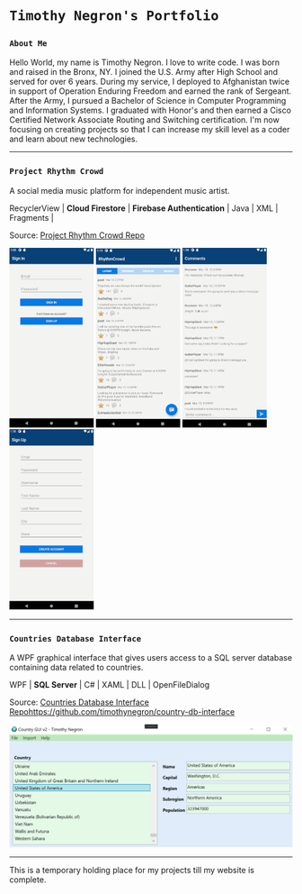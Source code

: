 # `Timothy Negron's Portfolio`

### `About Me`

Hello World, my name is Timothy Negron. I love to write code.
I was born and raised in the Bronx, NY. I joined the U.S. Army
after High School and served for over 6 years. During my service,
I deployed to Afghanistan twice in support of Operation Enduring Freedom
and earned the rank of Sergeant. After the Army, I pursued a 
Bachelor of Science in Computer Programming and Information Systems. I graduated with Honor's and then earned a Cisco Certified Network Associate Routing and Switching certification.
I'm now focusing on creating projects so that I can increase my
skill level as a coder and learn about new technologies.

---

### `Project Rhythm Crowd`

A social media music platform for independent music artist.

RecyclerView | **Cloud Firestore** | **Firebase Authentication** | Java | XML |  Fragments | 

Source: [Project Rhythm Crowd Repo](https://github.com/timothynegron/project-rhythm-crowd)

<img src="assets/sign-in.png" width=150/>
<img src="assets/global-feed.png" width=150/>
<img src="assets/comments.png" width=150>
<img src="assets/sign-up.png" width=150/>

---


### `Countries Database Interface`

A WPF graphical interface that gives users access to a SQL server database containing data related to countries.

WPF | **SQL Server** | C# | XAML | DLL | OpenFileDialog

Source: [Countries Database Interface Repo]()https://github.com/timothynegron/country-db-interface

<img src="assets/wpf-image.png" />

---

This is a temporary holding place for my projects till my website is complete.
